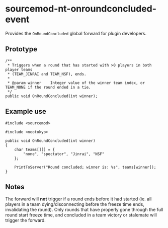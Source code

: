 # sourcemod-nt-onroundconcluded-event
Provides the `OnRoundConcluded` global forward for plugin developers.

## Prototype
```sp
/**
 * Triggers when a round that has started with >0 players in both player teams
 * (TEAM_JINRAI and TEAM_NSF), ends.
 *
 * @param winner    Integer value of the winner team index, or TEAM_NONE if the round ended in a tie.
 */
public void OnRoundConcluded(int winner);
```

## Example use
```sp
#include <sourcemod>

#include <neotokyo>

public void OnRoundConcluded(int winner)
{
	char teams[][] = {
		"none", "spectator", "Jinrai", "NSF"
	};
	
	PrintToServer("Round concluded; winner is: %s", teams[winner]);
}
```

## Notes
The forward will **not** trigger if a round ends before it had started (ie. all players in a team dying/disconnecting before the freeze time ends, invalidating the round). Only rounds that have properly gone through the full round start freeze time, and concluded in a team victory or stalemate will trigger the forward.
